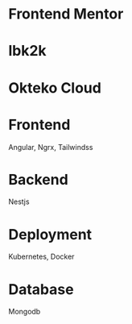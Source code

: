 # Frontend Mentor

# lbk2k

# Okteko Cloud

# Frontend

Angular, Ngrx, Tailwindss

# Backend

Nestjs

# Deployment

Kubernetes, Docker

# Database

Mongodb
